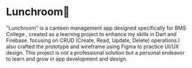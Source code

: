 # Lunchroom💜
  "Lunchroom" is a canteen management app designed specifically for BMS College , created as a learning project to enhance my skills in Dart and Firebase. focusing on CRUD (Create, Read, Update, Delete) operations.I also crafted the prototype and wireframe using Figma to practice UI/UX design. This project is not a professional solution but a personal endeavor to learn and grow in app development and design.
